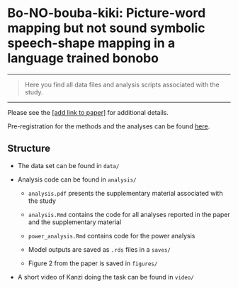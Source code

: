 # Bo-NO-bouba-kiki: Picture-word mapping but not sound symbolic speech-shape mapping in a language trained bonobo

------------------------------------------------------------------------

> Here you find all data files and analysis scripts associated with the study.

------------------------------------------------------------------------

Please see the [[add link to paper]](...) for additional details.

Pre-registration for the methods and the analyses can be found [here](https://osf.io/749pg).

## Structure

-   The data set can be found in `data/`

-   Analysis code can be found in `analysis/`

    -   `analysis.pdf` presents the supplementary material associated with the study

    -   `analysis.Rmd` contains the code for all analyses reported in the paper and the supplementary material

    -   `power_analysis.Rmd` contains code for the power analysis

    -   Model outputs are saved as `.rds` files in a `saves/`

    -   Figure 2 from the paper is saved in `figures/`

-   A short video of Kanzi doing the task can be found in `video/`
